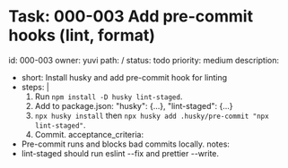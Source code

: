 # Task: 000-003 Add pre-commit hooks (lint, format)
id: 000-003
owner: yuvi
path: /
status: todo
priority: medium
description:
  - short: Install husky and add pre-commit hook for linting
  - steps: |
      1. Run `npm install -D husky lint-staged`.
      2. Add to package.json:
         "husky": {...}, "lint-staged": {...}
      3. `npx husky install` then `npx husky add .husky/pre-commit "npx lint-staged"`.
      4. Commit.
acceptance_criteria:
  - Pre-commit runs and blocks bad commits locally.
notes:
  - lint-staged should run eslint --fix and prettier --write.
